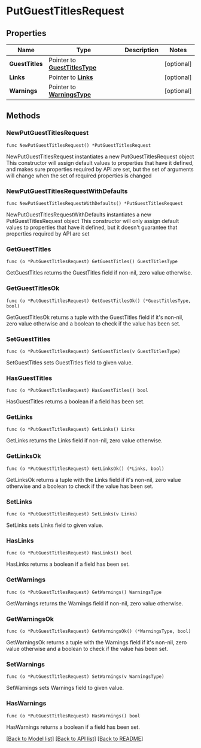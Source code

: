 # PutGuestTitlesRequest

## Properties

Name | Type | Description | Notes
------------ | ------------- | ------------- | -------------
**GuestTitles** | Pointer to [**GuestTitlesType**](GuestTitlesType.md) |  | [optional] 
**Links** | Pointer to [**Links**](Links.md) |  | [optional] 
**Warnings** | Pointer to [**WarningsType**](WarningsType.md) |  | [optional] 

## Methods

### NewPutGuestTitlesRequest

`func NewPutGuestTitlesRequest() *PutGuestTitlesRequest`

NewPutGuestTitlesRequest instantiates a new PutGuestTitlesRequest object
This constructor will assign default values to properties that have it defined,
and makes sure properties required by API are set, but the set of arguments
will change when the set of required properties is changed

### NewPutGuestTitlesRequestWithDefaults

`func NewPutGuestTitlesRequestWithDefaults() *PutGuestTitlesRequest`

NewPutGuestTitlesRequestWithDefaults instantiates a new PutGuestTitlesRequest object
This constructor will only assign default values to properties that have it defined,
but it doesn't guarantee that properties required by API are set

### GetGuestTitles

`func (o *PutGuestTitlesRequest) GetGuestTitles() GuestTitlesType`

GetGuestTitles returns the GuestTitles field if non-nil, zero value otherwise.

### GetGuestTitlesOk

`func (o *PutGuestTitlesRequest) GetGuestTitlesOk() (*GuestTitlesType, bool)`

GetGuestTitlesOk returns a tuple with the GuestTitles field if it's non-nil, zero value otherwise
and a boolean to check if the value has been set.

### SetGuestTitles

`func (o *PutGuestTitlesRequest) SetGuestTitles(v GuestTitlesType)`

SetGuestTitles sets GuestTitles field to given value.

### HasGuestTitles

`func (o *PutGuestTitlesRequest) HasGuestTitles() bool`

HasGuestTitles returns a boolean if a field has been set.

### GetLinks

`func (o *PutGuestTitlesRequest) GetLinks() Links`

GetLinks returns the Links field if non-nil, zero value otherwise.

### GetLinksOk

`func (o *PutGuestTitlesRequest) GetLinksOk() (*Links, bool)`

GetLinksOk returns a tuple with the Links field if it's non-nil, zero value otherwise
and a boolean to check if the value has been set.

### SetLinks

`func (o *PutGuestTitlesRequest) SetLinks(v Links)`

SetLinks sets Links field to given value.

### HasLinks

`func (o *PutGuestTitlesRequest) HasLinks() bool`

HasLinks returns a boolean if a field has been set.

### GetWarnings

`func (o *PutGuestTitlesRequest) GetWarnings() WarningsType`

GetWarnings returns the Warnings field if non-nil, zero value otherwise.

### GetWarningsOk

`func (o *PutGuestTitlesRequest) GetWarningsOk() (*WarningsType, bool)`

GetWarningsOk returns a tuple with the Warnings field if it's non-nil, zero value otherwise
and a boolean to check if the value has been set.

### SetWarnings

`func (o *PutGuestTitlesRequest) SetWarnings(v WarningsType)`

SetWarnings sets Warnings field to given value.

### HasWarnings

`func (o *PutGuestTitlesRequest) HasWarnings() bool`

HasWarnings returns a boolean if a field has been set.


[[Back to Model list]](../README.md#documentation-for-models) [[Back to API list]](../README.md#documentation-for-api-endpoints) [[Back to README]](../README.md)


